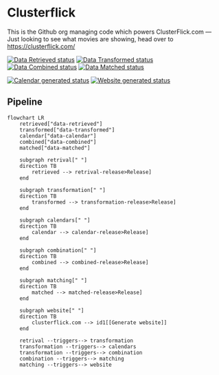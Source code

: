 # Clusterflick

This is the Github org managing code which powers ClusterFlick.com &mdash; Just looking to see what movies are showing, head over to https://clusterflick.com/

[![Data Retrieved status](https://github.com/clusterflick/data-retrieved/actions/workflows/retrieve.yml/badge.svg)](https://github.com/clusterflick/data-retrieved/actions)
[![Data Transformed status](https://github.com/clusterflick/data-transformed/actions/workflows/transform.yml/badge.svg)](https://github.com/clusterflick/data-transformed/actions)
[![Data Combined status](https://github.com/clusterflick/data-combined/actions/workflows/combine.yml/badge.svg)](https://github.com/clusterflick/data-combined/actions)
[![Data Matched status](https://github.com/clusterflick/data-matched/actions/workflows/match.yml/badge.svg)](https://github.com/clusterflick/data-matched/actions)

[![Calendar generated status](https://github.com/clusterflick/data-calendar/actions/workflows/generate_calendar.yml/badge.svg)](https://github.com/clusterflick/data-calendar/actions)
[![Website generated status](https://github.com/clusterflick/clusterflick.com/actions/workflows/generate_site.yml/badge.svg)](https://github.com/clusterflick/clusterflick.com/actions)

## Pipeline

```mermaid
flowchart LR
    retrieved["data-retrieved"]
    transformed["data-transformed"]
    calendar["data-calendar"]
    combined["data-combined"]
    matched["data-matched"]

    subgraph retrival[" "]
    direction TB
        retrieved --> retrival-release>Release]
    end

    subgraph transformation[" "]
    direction TB
        transformed --> transformation-release>Release]
    end

    subgraph calendars[" "]
    direction TB
        calendar --> calendar-release>Release]
    end

    subgraph combination[" "]
    direction TB
        combined --> combined-release>Release]
    end

    subgraph matching[" "]
    direction TB
        matched --> matched-release>Release]
    end

    subgraph website[" "]
    direction TB
        clusterflick.com --> id1[[Generate website]]
    end

    retrival --triggers--> transformation
    transformation --triggers--> calendars
    transformation --triggers--> combination
    combination --triggers--> matching
    matching --triggers--> website

```


